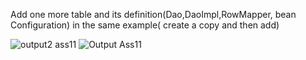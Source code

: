 Add one more table and its definition(Dao,DaoImpl,RowMapper, bean Configuration)
in the same example( create a copy and then add)

![output2 ass11](https://user-images.githubusercontent.com/70513551/221476704-12a3e6a4-0df6-4618-8c3b-1edab7fd74be.png)
![Output Ass11](https://user-images.githubusercontent.com/70513551/221476709-d779ab20-7b52-4d68-b976-e4b222da4203.png)
